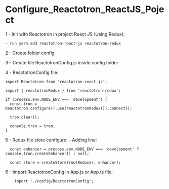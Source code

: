 # Configure_Reactotron_ReactJS_Poject

1 - Init with Reactotron in project React JS (Using Redux):
	
	- run yarn add reactotron-react-js reactotron-redux
  
 2 - Create folder config
 
 3 - Create file ReactotronConfig.js inside config folder
	
  4 - ReactotronConfig file:
    
    import Reactotron from 'reactotron-react-js';

    import { reactotronRedux } from 'reactotron-redux';

    if (process.env.NODE_ENV === 'development') {
      const tron = Reactotron.configure().use(reactotronRedux()).connect();

      tron.clear();

      console.tron = tron;
    }

   5 - Redux file store configure:
    - Adding line:
      
      const enhancer = process.env.NODE_ENV === 'development' ? console.tron.createEnhancer() : null;
      
      const store = createStore(rootReducer, enhancer);
      
   6 - Import ReactotronConfig in App.js or App.ts file:
        
        import './config/ReactotronConfig';
